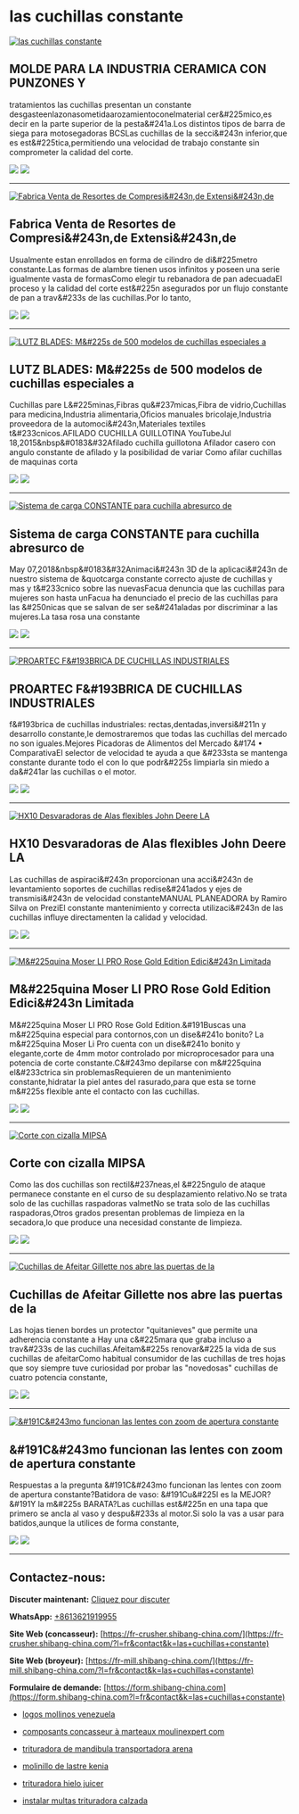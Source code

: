 # las cuchillas constante

<a href="https://swt.shibang-china.com/?l=fr&img&k=las+cuchillas+constante" target="_blank">![las cuchillas constante](http://static.shibang-china.com/all-800x300/965.jpg)</a>

## MOLDE PARA LA INDUSTRIA CERAMICA CON PUNZONES Y
tratamientos las cuchillas presentan un constante desgasteenlazonasometidaarozamientoconelmaterial cer&#225mico,es decir en la parte superior de la pesta&#241a.Los distintos tipos de barra de siega para motosegadoras BCSLas cuchillas de la secci&#243n inferior,que es est&#225tica,permitiendo una velocidad de trabajo constante sin comprometer la calidad del corte.


<a href="https://whatsapp.shibangsoft.com/WhatsApp.php" target="_blank" title="WhatsApp">![](http://static.shibang-china.com/icon/whatsapp.png)</a> <a href="https://swt.shibang-china.com/?l=fr&icon&k=las+cuchillas+constante" target="_blank">![](http://static.shibang-china.com/icon/chat-fr.png)</a>

---

<a href="https://swt.shibang-china.com/?l=fr&img&k=las+cuchillas+constante" target="_blank">![Fabrica Venta de Resortes de Compresi&#243n,de Extensi&#243n,de](http://static.shibang-china.com/all-800x300/393.jpg)</a>

## Fabrica Venta de Resortes de Compresi&#243n,de Extensi&#243n,de
Usualmente estan enrollados en forma de cilindro de di&#225metro constante.Las formas de alambre tienen usos infinitos y poseen una serie igualmente vasta de formasComo elegir tu rebanadora de pan adecuadaEl proceso y la calidad del corte est&#225n asegurados por un flujo constante de pan a trav&#233s de las cuchillas.Por lo tanto,


<a href="https://whatsapp.shibangsoft.com/WhatsApp.php" target="_blank" title="WhatsApp">![](http://static.shibang-china.com/icon/whatsapp.png)</a> <a href="https://swt.shibang-china.com/?l=fr&icon&k=las+cuchillas+constante" target="_blank">![](http://static.shibang-china.com/icon/chat-fr.png)</a>

---

<a href="https://swt.shibang-china.com/?l=fr&img&k=las+cuchillas+constante" target="_blank">![LUTZ BLADES: M&#225s de 500 modelos de cuchillas especiales a](http://static.shibang-china.com/all-800x300/461.jpg)</a>

## LUTZ BLADES: M&#225s de 500 modelos de cuchillas especiales a
Cuchillas pare L&#225minas,Fibras qu&#237micas,Fibra de vidrio,Cuchillas para medicina,Industria alimentaria,Oficios manuales bricolaje,Industria proveedora de la automoci&#243n,Materiales textiles t&#233cnicos.AFILADO CUCHILLA GUILLOTINA YouTubeJul 18,2015&nbsp&#0183&#32Afilado cuchilla guillotona Afilador casero con angulo constante de afilado y la posibilidad de variar Como afilar cuchillas de maquinas corta


<a href="https://whatsapp.shibangsoft.com/WhatsApp.php" target="_blank" title="WhatsApp">![](http://static.shibang-china.com/icon/whatsapp.png)</a> <a href="https://swt.shibang-china.com/?l=fr&icon&k=las+cuchillas+constante" target="_blank">![](http://static.shibang-china.com/icon/chat-fr.png)</a>

---

<a href="https://swt.shibang-china.com/?l=fr&img&k=las+cuchillas+constante" target="_blank">![Sistema de carga CONSTANTE para cuchilla abresurco de](http://static.shibang-china.com/all-800x300/1299.jpg)</a>

## Sistema de carga CONSTANTE para cuchilla abresurco de
May 07,2018&nbsp&#0183&#32Animaci&#243n 3D de la aplicaci&#243n de nuestro sistema de &quotcarga constante correcto ajuste de cuchillas y mas y t&#233cnico sobre las nuevasFacua denuncia que las cuchillas para mujeres son hasta unFacua ha denunciado el precio de las cuchillas para las &#250nicas que se salvan de ser se&#241aladas por discriminar a las mujeres.La tasa rosa una constante


<a href="https://whatsapp.shibangsoft.com/WhatsApp.php" target="_blank" title="WhatsApp">![](http://static.shibang-china.com/icon/whatsapp.png)</a> <a href="https://swt.shibang-china.com/?l=fr&icon&k=las+cuchillas+constante" target="_blank">![](http://static.shibang-china.com/icon/chat-fr.png)</a>

---

<a href="https://swt.shibang-china.com/?l=fr&img&k=las+cuchillas+constante" target="_blank">![PROARTEC F&#193BRICA DE CUCHILLAS INDUSTRIALES](http://static.shibang-china.com/all-800x300/1029.jpg)</a>

## PROARTEC F&#193BRICA DE CUCHILLAS INDUSTRIALES
f&#193brica de cuchillas industriales: rectas,dentadas,inversi&#211n y desarrollo constante,le demostraremos que todas las cuchillas del mercado no son iguales.Mejores Picadoras de Alimentos del Mercado &#174 • ComparativaEl selector de velocidad te ayuda a que &#233sta se mantenga constante durante todo el con lo que podr&#225s limpiarla sin miedo a da&#241ar las cuchillas o el motor.


<a href="https://whatsapp.shibangsoft.com/WhatsApp.php" target="_blank" title="WhatsApp">![](http://static.shibang-china.com/icon/whatsapp.png)</a> <a href="https://swt.shibang-china.com/?l=fr&icon&k=las+cuchillas+constante" target="_blank">![](http://static.shibang-china.com/icon/chat-fr.png)</a>

---

<a href="https://swt.shibang-china.com/?l=fr&img&k=las+cuchillas+constante" target="_blank">![HX10 Desvaradoras de Alas flexibles John Deere LA](http://static.shibang-china.com/all-800x300/897.jpg)</a>

## HX10 Desvaradoras de Alas flexibles John Deere LA
Las cuchillas de aspiraci&#243n proporcionan una acci&#243n de levantamiento soportes de cuchillas redise&#241ados y ejes de transmisi&#243n de velocidad constanteMANUAL PLANEADORA by Ramiro Silva on PreziEl constante mantenimiento y correcta utilizaci&#243n de las cuchillas influye directamenten la calidad y velocidad.


<a href="https://whatsapp.shibangsoft.com/WhatsApp.php" target="_blank" title="WhatsApp">![](http://static.shibang-china.com/icon/whatsapp.png)</a> <a href="https://swt.shibang-china.com/?l=fr&icon&k=las+cuchillas+constante" target="_blank">![](http://static.shibang-china.com/icon/chat-fr.png)</a>

---

<a href="https://swt.shibang-china.com/?l=fr&img&k=las+cuchillas+constante" target="_blank">![M&#225quina Moser LI PRO Rose Gold Edition Edici&#243n Limitada](http://static.shibang-china.com/all-800x300/698.jpg)</a>

## M&#225quina Moser LI PRO Rose Gold Edition Edici&#243n Limitada
M&#225quina Moser LI PRO Rose Gold Edition.&#191Buscas una m&#225quina especial para contornos,con un dise&#241o bonito? La m&#225quina Moser Li Pro cuenta con un dise&#241o bonito y elegante,corte de 4mm motor controlado por microprocesador para una potencia de corte constante.C&#243mo depilarse con m&#225quina el&#233ctrica sin problemasRequieren de un mantenimiento constante,hidratar la piel antes del rasurado,para que esta se torne m&#225s flexible ante el contacto con las cuchillas.


<a href="https://whatsapp.shibangsoft.com/WhatsApp.php" target="_blank" title="WhatsApp">![](http://static.shibang-china.com/icon/whatsapp.png)</a> <a href="https://swt.shibang-china.com/?l=fr&icon&k=las+cuchillas+constante" target="_blank">![](http://static.shibang-china.com/icon/chat-fr.png)</a>

---

<a href="https://swt.shibang-china.com/?l=fr&img&k=las+cuchillas+constante" target="_blank">![Corte con cizalla MIPSA](http://static.shibang-china.com/all-800x300/1284.jpg)</a>

## Corte con cizalla MIPSA
Como las dos cuchillas son rectil&#237neas,el &#225ngulo de ataque permanece constante en el curso de su desplazamiento relativo.No se trata solo de las cuchillas raspadoras valmetNo se trata solo de las cuchillas raspadoras,Otros grados presentan problemas de limpieza en la secadora,lo que produce una necesidad constante de limpieza.


<a href="https://whatsapp.shibangsoft.com/WhatsApp.php" target="_blank" title="WhatsApp">![](http://static.shibang-china.com/icon/whatsapp.png)</a> <a href="https://swt.shibang-china.com/?l=fr&icon&k=las+cuchillas+constante" target="_blank">![](http://static.shibang-china.com/icon/chat-fr.png)</a>

---

<a href="https://swt.shibang-china.com/?l=fr&img&k=las+cuchillas+constante" target="_blank">![Cuchillas de Afeitar Gillette nos abre las puertas de la](http://static.shibang-china.com/all-800x300/1322.jpg)</a>

## Cuchillas de Afeitar Gillette nos abre las puertas de la
Las hojas tienen bordes un protector "quitanieves" que permite una adherencia constante a Hay una c&#225mara que graba incluso a trav&#233s de las cuchillas.Afeitam&#225s renovar&#225 la vida de sus cuchillas de afeitarComo habitual consumidor de las cuchillas de tres hojas que soy siempre tuve curiosidad por probar las "novedosas" cuchillas de cuatro potencia constante,


<a href="https://whatsapp.shibangsoft.com/WhatsApp.php" target="_blank" title="WhatsApp">![](http://static.shibang-china.com/icon/whatsapp.png)</a> <a href="https://swt.shibang-china.com/?l=fr&icon&k=las+cuchillas+constante" target="_blank">![](http://static.shibang-china.com/icon/chat-fr.png)</a>

---

<a href="https://swt.shibang-china.com/?l=fr&img&k=las+cuchillas+constante" target="_blank">![&#191C&#243mo funcionan las lentes con zoom de apertura constante](http://static.shibang-china.com/all-800x300/998.jpg)</a>

## &#191C&#243mo funcionan las lentes con zoom de apertura constante
Respuestas a la pregunta &#191C&#243mo funcionan las lentes con zoom de apertura constante?Batidora de vaso: &#191Cu&#225l es la MEJOR? &#191Y la m&#225s BARATA?Las cuchillas est&#225n en una tapa que primero se ancla al vaso y despu&#233s al motor.Si solo la vas a usar para batidos,aunque la utilices de forma constante,


<a href="https://whatsapp.shibangsoft.com/WhatsApp.php" target="_blank" title="WhatsApp">![](http://static.shibang-china.com/icon/whatsapp.png)</a> <a href="https://swt.shibang-china.com/?l=fr&icon&k=las+cuchillas+constante" target="_blank">![](http://static.shibang-china.com/icon/chat-fr.png)</a>

---
## Contactez-nous:

**Discuter maintenant:** [Cliquez pour discuter](https://swt.shibang-china.com?l=fr&contact&k=las+cuchillas+constante)

**WhatsApp:**  [+8613621919955](https://whatsapp.shibangsoft.com/WhatsApp.php)

**Site Web (concasseur):** [https://fr-crusher.shibang-china.com/](https://fr-crusher.shibang-china.com/?l=fr&contact&k=las+cuchillas+constante)

**Site Web (broyeur):** [https://fr-mill.shibang-china.com/](https://fr-mill.shibang-china.com/?l=fr&contact&k=las+cuchillas+constante)

**Formulaire de demande:** [https://form.shibang-china.com](https://form.shibang-china.com?l=fr&contact&k=las+cuchillas+constante)

* [logos mollinos venezuela](../64/logos%20mollinos%20venezuela.md)

* [composants concasseur à marteaux moulinexpert com](../65/composants%20concasseur%20%C3%A0%20marteaux%20moulinexpert%20com.md)

* [trituradora de mandibula transportadora arena](../63/trituradora%20de%20mandibula%20transportadora%20arena.md)

* [molinillo de lastre kenia](../62/molinillo%20de%20lastre%20kenia.md)

* [trituradora hielo juicer](../62/trituradora%20hielo%20juicer.md)

* [instalar multas trituradora calzada](../62/instalar%20multas%20trituradora%20calzada.md)